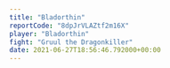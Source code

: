 ```yaml
---
title: "Bladorthin"
reportCode: "8dpJrVLAZtf2m16X"
player: "Bladorthin"
fight: "Gruul the Dragonkiller"
date: 2021-06-27T18:56:46.792000+00:00
---
```


